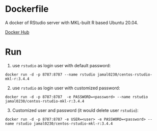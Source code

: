 # Dockerfile

A docker of RStudio server with MKL-built R based Ubuntu 20.04.

[Docker Hub](https://hub.docker.com/r/jamal0230/centos-rstudio-mkl-r/)


# Run
1. use `rstudio` as login user with default password:
```
docker run -d -p 8787:8787 --name rstudio jamal0230/centos-rstudio-mkl-r:3.4.4
```

2. use `rstudio` as login user with customized password:
```
docker run -d -p 8787:8787  -e PASSWORD=<password> --name rstudio jamal0230/centos-rstudio-mkl-r:3.4.4
```

3. Customized user and password (it would delete user `rstudio`):
```
docker run -d -p 8787:8787 -e USER=<user> -e PASSWORD=<password> --name rstudio jamal0230/centos-rstudio-mkl-r:3.4.4
```

